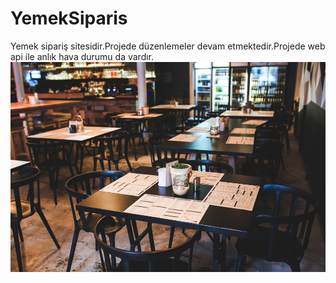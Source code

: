 # YemekSiparis
Yemek sipariş sitesidir.Projede düzenlemeler devam etmektedir.Projede web api ile anlık hava durumu da vardır.
![Yemek](https://raw.githubusercontent.com/HulyaYavuz/YemekSiparis/master/ETicaretF/ETicaretF/images/about.jpg)
